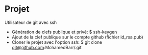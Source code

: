 # Projet

Utilisateur de git avec ssh

- Génération de clefs publique et privé: $ ssh-keygen
- Ajout de la clef publique sur le compte github (fichier id_rsa.pub)
- Cloner le projet avec l'option ssh: $ git clone git@github.com:MohamedBarr/<projet>.git
